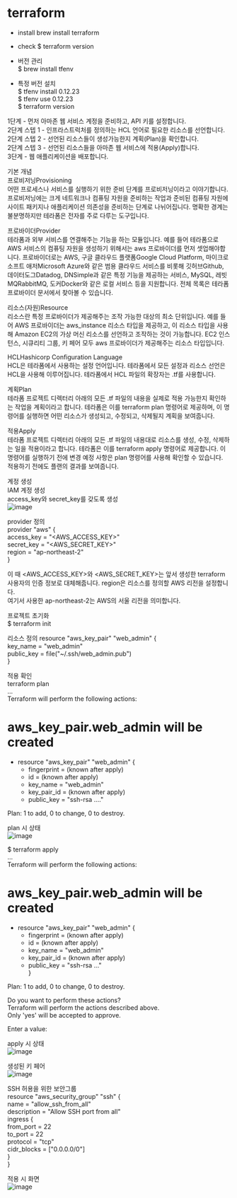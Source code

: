 # terraform

* install
brew install terraform

* check
$ terraform version

* 버전 관리  
$ brew install tfenv  
* 특정 버전 설치  
$ tfenv install 0.12.23  
$ tfenv use 0.12.23  
$ terraform version  

1단계 - 먼저 아마존 웹 서비스 계정을 준비하고, API 키를 설정합니다.  
2단계 스텝 1 - 인프라스트럭처를 정의하는 HCL 언어로 필요한 리소스를 선언합니다.  
2단계 스텝 2 - 선언된 리소스들이 생성가능한지 계획(Plan)을 확인합니다.  
2단계 스텝 3 - 선언된 리소스들을 아마존 웹 서비스에 적용(Apply)합니다.  
3단계 - 웹 애플리케이션을 배포합니다.

기본 개념  
프로비저닝Provisioning  
어떤 프로세스나 서비스를 실행하기 위한 준비 단계를 프로비저닝이라고 이야기합니다. 프로비저닝에는 크게 네트워크나 컴퓨팅 자원을 준비하는 작업과 준비된 컴퓨팅 자원에 사이트 패키지나 애플리케이션 의존성을 준비하는 단계로 나뉘어집니다. 명확한 경계는 불분명하지만 테라폼은 전자를 주로 다루는 도구입니다.  

프로바이더Provider  
테라폼과 외부 서비스를 연결해주는 기능을 하는 모듈입니다. 예를 들어 테라폼으로 AWS 서비스의 컴퓨팅 자원을 생성하기 위해서는 aws 프로바이더를 먼저 셋업해야합니다. 프로바이더로는 AWS, 구글 클라우드 플랫폼Google Cloud Platform, 마이크로소프트 애저Microsoft Azure와 같은 범용 클라우드 서비스를 비롯해 깃허브Github, 데이터도그Datadog, DNSimple과 같은 특정 기능을 제공하는 서비스, MySQL, 레빗MQRabbitMQ, 도커Docker와 같은 로컬 서비스 등을 지원합니다. 전체 목록은 테라폼 프로바이더 문서에서 찾아볼 수 있습니다.  

리소스(자원)Resource  
리소스란 특정 프로바이더가 제공해주는 조작 가능한 대상의 최소 단위입니다. 예를 들어 AWS 프로바이더는 aws_instance 리소스 타입을 제공하고, 이 리소스 타입을 사용해 Amazon EC2의 가상 머신 리소스를 선언하고 조작하는 것이 가능합니다. EC2 인스턴스, 시큐리티 그룹, 키 페어 모두 aws 프로바이더가 제공해주는 리소스 타입입니다.  

HCLHashicorp Configuration Language  
HCL은 테라폼에서 사용하는 설정 언어입니다. 테라폼에서 모든 설정과 리소스 선언은 HCL을 사용해 이루어집니다. 테라폼에서 HCL 파일의 확장자는 .tf를 사용합니다.  

계획Plan  
테라폼 프로젝트 디렉터리 아래의 모든 .tf 파일의 내용을 실제로 적용 가능한지 확인하는 작업을 계획이라고 합니다. 테라폼은 이를 terraform plan 명령어로 제공하며, 이 명령어를 실행하면 어떤 리소스가 생성되고, 수정되고, 삭제될지 계획을 보여줍니다.  

적용Apply  
테라폼 프로젝트 디렉터리 아래의 모든 .tf 파일의 내용대로 리소스를 생성, 수정, 삭제하는 일을 적용이라고 합니다. 테라폼은 이를 terraform apply 명령어로 제공합니다. 이 명령어를 실행하기 전에 변경 예정 사항은 plan 명령어를 사용해 확인할 수 있습니다. 적용하기 전에도 플랜의 결과를 보여줍니다.  

계정 생성  
IAM 계정 생성  
access_key와 secret_key를 갖도록 생성  
![image](https://user-images.githubusercontent.com/74689088/144781389-372fdb88-636d-4297-b3d8-e53ba8da9178.png)  


provider 정의  
provider "aws" {  
  access_key = "<AWS_ACCESS_KEY>"  
  secret_key = "<AWS_SECRET_KEY>"  
  region = "ap-northeast-2"  
}  

이 때 <AWS_ACCESS_KEY>와 <AWS_SECRET_KEY>는 앞서 생성한 terraform 사용자의 인증 정보로 대체해줍니다. 
region은 리소스를 정의할 AWS 리전을 설정합니다.   
여기서 사용한 ap-northeast-2는 AWS의 서울 리전을 의미합니다.  

프로젝트 초기화  
$ terraform init  

리소스 정의
resource "aws_key_pair" "web_admin" {  
  key_name = "web_admin"  
  public_key = file("~/.ssh/web_admin.pub")  
}  

적용 확인  
terraform plan    
...  
Terraform will perform the following actions:  

  # aws_key_pair.web_admin will be created  
  + resource "aws_key_pair" "web_admin" {  
      + fingerprint = (known after apply)  
      + id          = (known after apply)  
      + key_name    = "web_admin"  
      + key_pair_id = (known after apply)  
      + public_key  = "ssh-rsa ...."  

Plan: 1 to add, 0 to change, 0 to destroy.  

plan 시 상태  
![image](https://user-images.githubusercontent.com/74689088/144783228-3cfe7207-e9ee-416f-aef3-19518ed9f8de.png)  

$ terraform apply  
...  
Terraform will perform the following actions:  

  # aws_key_pair.web_admin will be created  
  + resource "aws_key_pair" "web_admin" {  
      + fingerprint = (known after apply)  
      + id          = (known after apply)  
      + key_name    = "web_admin"  
      + key_pair_id = (known after apply)  
      + public_key  = "ssh-rsa ..."  
    }  

Plan: 1 to add, 0 to change, 0 to destroy.  

Do you want to perform these actions?  
  Terraform will perform the actions described above.  
  Only 'yes' will be accepted to approve.  

  Enter a value:  

apply 시 상태  
![image](https://user-images.githubusercontent.com/74689088/144783273-62b8a7f5-e419-464b-9460-145cace41d51.png)  

생성된 키 페어  
![image](https://user-images.githubusercontent.com/74689088/144783818-d507632a-00ad-40ae-b57c-0367b2f879ca.png)  

SSH 허용을 위한 보안그룹  
resource "aws_security_group" "ssh" {  
  name = "allow_ssh_from_all"  
  description = "Allow SSH port from all"  
  ingress {  
    from_port = 22  
    to_port = 22  
    protocol = "tcp"  
    cidr_blocks = ["0.0.0.0/0"]  
  }  
}  

적용 시 화면  
![image](https://user-images.githubusercontent.com/74689088/144784510-092793d1-2a98-4561-860f-6d2272146692.png)  


